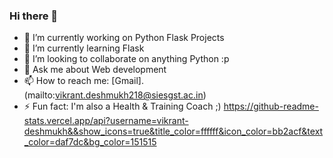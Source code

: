 ### Hi there 👋

- 🔭 I’m currently working on Python Flask Projects
- 🌱 I’m currently learning Flask 
- 👯 I’m looking to collaborate on anything Python :p
- 💬 Ask me about Web development
- 📫 How to reach me: [Gmail].(mailto:vikrant.deshmukh218@siesgst.ac.in)
- ⚡ Fun fact: I'm also a Health & Training Coach ;)
https://github-readme-stats.vercel.app/api?username=vikrant-deshmukh&&show_icons=true&title_color=ffffff&icon_color=bb2acf&text_color=daf7dc&bg_color=151515

